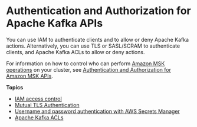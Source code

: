 # Authentication and Authorization for Apache Kafka APIs<a name="kafka_apis_iam"></a>

You can use IAM to authenticate clients and to allow or deny Apache Kafka actions\. Alternatively, you can use TLS or SASL/SCRAM to authenticate clients, and Apache Kafka ACLs to allow or deny actions\.

For information on how to control who can perform [Amazon MSK operations](https://docs.aws.amazon.com/msk/1.0/apireference/operations.html) on your cluster, see [Authentication and Authorization for Amazon MSK APIs](security-iam.md)\.

**Topics**
+ [IAM access control](iam-access-control.md)
+ [Mutual TLS Authentication](msk-authentication.md)
+ [Username and password authentication with AWS Secrets Manager](msk-password.md)
+ [Apache Kafka ACLs](msk-acls.md)